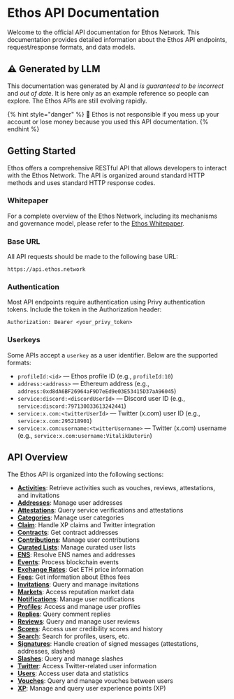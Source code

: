 # Ethos API Documentation

Welcome to the official API documentation for Ethos Network. This documentation provides detailed information about the Ethos API endpoints, request/response formats, and data models.

## ⚠️ Generated by LLM

This documentation was generated by AI and _is guaranteed to be incorrect_ and _out of date_. It is here only as an example reference so people can explore. The Ethos APIs are still evolving rapidly.

{% hint style="danger" %}
🚨 Ethos is not responsible if you mess up your account or lose money because you used this API documentation.
{% endhint %}

## Getting Started

Ethos offers a comprehensive RESTful API that allows developers to interact with the Ethos Network. The API is organized around standard HTTP methods and uses standard HTTP response codes.

### Whitepaper

For a complete overview of the Ethos Network, including its mechanisms and governance model, please refer to the [Ethos Whitepaper](https://whitepaper.ethos.network).

### Base URL

All API requests should be made to the following base URL:

```
https://api.ethos.network
```

### Authentication

Most API endpoints require authentication using Privy authentication tokens. Include the token in the Authorization header:

```
Authorization: Bearer <your_privy_token>
```

### Userkeys

Some APIs accept a `userkey` as a user identifier. Below are the supported formats:

* `profileId:<id>` — Ethos profile ID (e.g., `profileId:10`)
* `address:<address>` — Ethereum address (e.g., `address:0xd8dA6BF26964aF9D7eEd9e03E53415D37aA96045`)
* `service:discord:<discordUserId>` — Discord user ID (e.g., `service:discord:797130033613242441`)
* `service:x.com:<twitterUserId>` — Twitter (x.com) user ID (e.g., `service:x.com:295218901`)
* `service:x.com:username:<twitterUsername>` — Twitter (x.com) username (e.g., `service:x.com:username:VitalikButerin`)

## API Overview

The Ethos API is organized into the following sections:

* **[Activities](content/activities.md)**: Retrieve activities such as vouches, reviews, attestations, and invitations
* **[Addresses](content/addresses.md)**: Manage user addresses
* **[Attestations](content/attestations.md)**: Query service verifications and attestations
* **[Categories](content/categories.md)**: Manage user categories
* **[Claim](content/claim.md)**: Handle XP claims and Twitter integration
* **[Contracts](content/contracts.md)**: Get contract addresses
* **[Contributions](content/contributions.md)**: Manage user contributions
* **[Curated Lists](content/curated-lists.md)**: Manage curated user lists
* **[ENS](content/ens.md)**: Resolve ENS names and addresses
* **[Events](content/events.md)**: Process blockchain events
* **[Exchange Rates](content/exchange-rates.md)**: Get ETH price information
* **[Fees](content/fees.md)**: Get information about Ethos fees
* **[Invitations](content/invitations.md)**: Query and manage invitations
* **[Markets](content/markets.md)**: Access reputation market data
* **[Notifications](content/notifications.md)**: Manage user notifications
* **[Profiles](content/profiles.md)**: Access and manage user profiles
* **[Replies](content/replies.md)**: Query comment replies
* **[Reviews](content/reviews.md)**: Query and manage user reviews
* **[Scores](content/scores.md)**: Access user credibility scores and history
* **[Search](content/search.md)**: Search for profiles, users, etc.
* **[Signatures](content/signatures.md)**: Handle creation of signed messages (attestations, addresses, slashes)
* **[Slashes](content/slashes.md)**: Query and manage slashes
* **[Twitter](content/twitter.md)**: Access Twitter-related user information
* **[Users](content/users.md)**: Access user data and statistics
* **[Vouches](content/vouches.md)**: Query and manage vouches between users
* **[XP](content/xp.md)**: Manage and query user experience points (XP)
